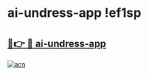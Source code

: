 # ai-undress-app !ef1sp

# <h2><a href="https://kh9taf.esa.edu.pl?title=ai-undress-app&ref=ef1sp">🔗👉 🔴 ai-undress-app</a></h2>

[![acn](https://github.com/user-attachments/assets/0f9c940e-d8b0-45ae-aac7-cd30a18b3e1c)](https://kh9taf.esa.edu.pl?title=ai-undress-app&ref=ef1sp)

